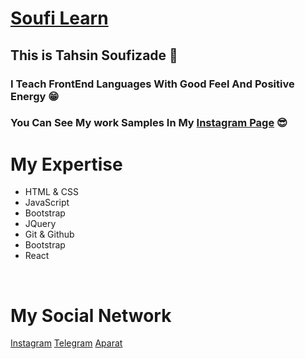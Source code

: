 # [Soufi Learn](https://instagram.com/soufi_learn)

## This is Tahsin Soufizade 💙

### I Teach FrontEnd Languages With Good Feel And Positive Energy 😁
### You Can See My work Samples In My [Instagram Page](https://instagram.com/soufi_learn) 😎

# My Expertise
* HTML & CSS
* JavaScript
* Bootstrap
* JQuery
* Git & Github
* Bootstrap
* React

<br/>

# My Social Network
[Instagram](https://instagram.com/soufi_learn)
[Telegram](https://t.me/soufi_learn)
[Aparat](https://www.aparat.com/soufi_learn)
